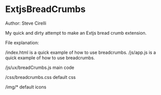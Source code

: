 ExtjsBreadCrumbs
================
Author: Steve Cirelli

My quick and dirty attempt to make an Extjs bread crumb extension. 

File explanation:

/index.html is a quick example of how to use breadcrumbs.
/js/app.js  is a quick example of how to use breadcrumbs.

/js/ux/breadCrumbs.js main code

/css/breadcrumbs.css default css

/img/* default icons
